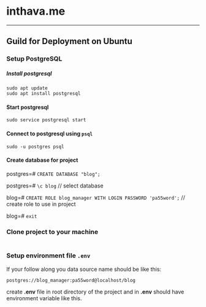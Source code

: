 # inthava.me
___
## Guild for Deployment on Ubuntu
### Setup PostgreSQL
##### Install postgresql
```shell
sudo apt update
sudo apt install postgresql
```
#### Start postgresql
```shell
sudo service postgresql start
```
#### Connect to postgresql using ```psql```
```shell
sudo -u postgres psql
```
#### Create database for project
postgres=# ```CREATE DATABASE "blog";```

postgres=# ```\c blog``` // select database


blog=# ```CREATE ROLE blog_manager WITH LOGIN PASSWORD 'pa55word';``` // create role to use in project

blog=# ```exit```

### Clone project to your machine
#### 
```shell

```

### Setup environment file ```.env``` 
If your follow along you data source name should be like this:
```text
postgres://blog_manager:pa55word@localhost/blog
```
create **.env** file in root directory of the project and in **.env** should have environment variable like this.
```text

```